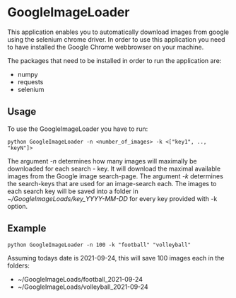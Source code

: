 # GoogleImageLoader

This application enables you to automatically download images from google using the selenium chrome driver.
In order to use this application you need to have installed the Google Chrome webbrowser on your machine.

The packages that need to be installed in order to run the application are:

* numpy
* requests
* selenium

## Usage

To use the GoogleImageLoader you have to run:

`python GoogleImageLoader -n <number_of_images> -k <["key1", .., "keyN"]>`

The argument *-n* determines how many images will maximally be downloaded for each search - key.
It will download the maximal available images from the Google image search-page.
The argument *-k* determines the search-keys that are used for an image-search each.
The images to each search key will be saved into a folder in *~/GoogleImageLoads/key_YYYY-MM-DD* for every key provided with -k option.

## Example

`python GoogleImageLoader -n 100 -k "football" "volleyball"`

Assuming todays date is 2021-09-24, this will save 100 images each in the folders:

* ~/GoogleImageLoads/football_2021-09-24
* ~/GoogleImageLoads/volleyball_2021-09-24
